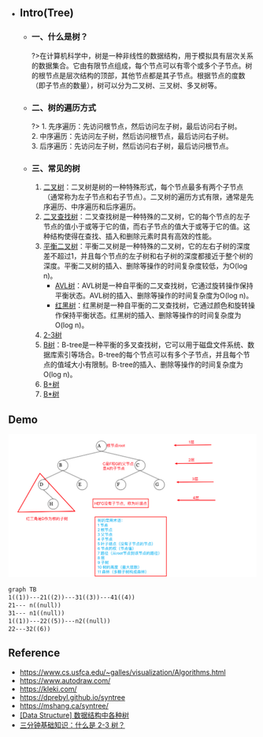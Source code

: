 * ## Intro(Tree)
    + ### 一、什么是树？

        ?>在计算机科学中，树是一种非线性的数据结构，用于模拟具有层次关系的数据集合。它由有限节点组成，每个节点可以有零个或多个子节点。树的根节点是层次结构的顶部，其他节点都是其子节点。根据节点的度数（即子节点的数量），树可以分为二叉树、三叉树、多叉树等。
    
    + ### 二、树的遍历方式

        ?> 1. 先序遍历：先访问根节点，然后访问左子树，最后访问右子树。
        <br>2. 中序遍历：先访问左子树，然后访问根节点，最后访问右子树。
        <br>3. 后序遍历：先访问左子树，然后访问右子树，最后访问根节点。
    
    + ### 三、常见的树

        1. [二叉树](./01-binary-tree.md)：二叉树是树的一种特殊形式，每个节点最多有两个子节点（通常称为左子节点和右子节点）。二叉树的遍历方式有限，通常是先序遍历、中序遍历和后序遍历。
        2. [二叉查找树]()：二叉查找树是一种特殊的二叉树，它的每个节点的左子节点的值小于或等于它的值，而右子节点的值大于或等于它的值。这种结构使得在查找、插入和删除元素时具有高效的性能。
        3. [平衡二叉树](./03-01-AVL-tree.md)：平衡二叉树是一种特殊的二叉树，它的左右子树的深度差不超过1，并且每个节点的左子树和右子树的深度都接近于整个树的深度。平衡二叉树的插入、删除等操作的时间复杂度较低，为O(log n)。
            - [AVL树](./03-01-AVL-tree.md)：AVL树是一种自平衡的二叉查找树，它通过旋转操作保持平衡状态。AVL树的插入、删除等操作的时间复杂度为O(log n)。
            - [红黑树](./03-02-RB-tree.md)：红黑树是一种自平衡的二叉查找树，它通过颜色和旋转操作保持平衡状态。红黑树的插入、删除等操作的时间复杂度为O(log n)。
        4. [2-3树]()
        5. [B树]()：B-tree是一种平衡的多叉查找树，它可以用于磁盘文件系统、数据库索引等场合。B-tree的每个节点可以有多个子节点，并且每个节点的值域大小有限制。B-tree的插入、删除等操作的时间复杂度为O(log n)。
        6. [B+树]()
        7. [B*树]()

## Demo
![](/.images/algo/tree/tree-demo-01.png ':size=70%')

```mermaid
graph TB
1((1))---21((2))---31((3))---41((4))
21--- n((null))
31--- n1((null))
1((1))---22((5))---n2((null))
22---32((6))
```

## Reference
* https://www.cs.usfca.edu/~galles/visualization/Algorithms.html
* https://www.autodraw.com/
* https://kleki.com/
* https://dprebyl.github.io/syntree
* https://mshang.ca/syntree/
* [[Data Structure] 数据结构中各种树 ](https://www.cnblogs.com/maybe2030/p/4732377.html)
* [三分钟基础知识：什么是 2-3 树？](https://zhuanlan.zhihu.com/p/92394224)
